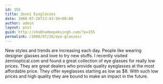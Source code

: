 ```yaml
---
id: 155
title: Zenni Eyeglasses
date: 2008-07-26T13:43:56+00:00
author: admin
layout: post
guid: http://shobhadeepaksingh.com/?p=155
permalink: /2008/07/26/eye-glasses/
---
```

New styles and trends are increasing each day. People like wearing designer glasses and love to try new stuffs. I recently visited zennioptical.com and found a great collection of eye glasses for really low prices. They are great dealers who provide quality eyeglasses at the most affordable price. They offer eyeglasses starting as low as $8. With such low prices and high quality they are bound to make an impact in the future.